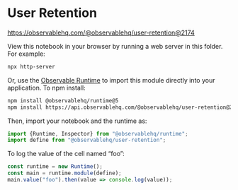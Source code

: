# User Retention

https://observablehq.com/@observablehq/user-retention@2174

View this notebook in your browser by running a web server in this folder. For
example:

~~~sh
npx http-server
~~~

Or, use the [Observable Runtime](https://github.com/observablehq/runtime) to
import this module directly into your application. To npm install:

~~~sh
npm install @observablehq/runtime@5
npm install https://api.observablehq.com/@observablehq/user-retention@2174.tgz?v=3
~~~

Then, import your notebook and the runtime as:

~~~js
import {Runtime, Inspector} from "@observablehq/runtime";
import define from "@observablehq/user-retention";
~~~

To log the value of the cell named “foo”:

~~~js
const runtime = new Runtime();
const main = runtime.module(define);
main.value("foo").then(value => console.log(value));
~~~
